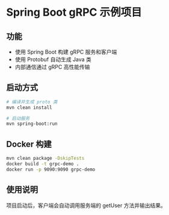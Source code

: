 # Spring Boot gRPC 示例项目

## 功能

- 使用 Spring Boot 构建 gRPC 服务和客户端
- 使用 Protobuf 自动生成 Java 类
- 内部通信通过 gRPC 高性能传输

## 启动方式

```bash
# 编译并生成 proto 类
mvn clean install

# 启动服务
mvn spring-boot:run
```

## Docker 构建

```bash
mvn clean package -DskipTests
docker build -t grpc-demo .
docker run -p 9090:9090 grpc-demo
```

## 使用说明

项目启动后，客户端会自动调用服务端的 getUser 方法并输出结果。
